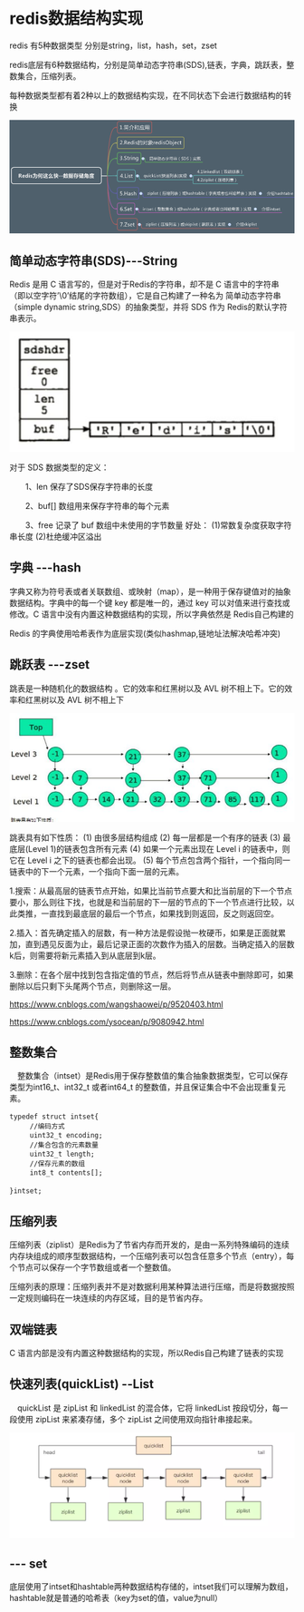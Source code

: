 # redis数据结构实现

redis 有5种数据类型 分别是string，list，hash，set，zset

redis底层有6种数据结构，分别是简单动态字符串(SDS),链表，字典，跳跃表，整数集合，压缩列表。

每种数据类型都有着2种以上的数据结构实现，在不同状态下会进行数据结构的转换

![image](https://github.com/williamzhang11/fastMiddleware/blob/master/src/main/java/com/xiu/fastmiddleware/image/redis.JPG)
## 简单动态字符串(SDS)---String

Redis 是用 C 语言写的，但是对于Redis的字符串，却不是 C 语言中的字符串（即以空字符’\0’结尾的字符数组），它是自己构建了一种名为 简单动态字符串（simple dynamic string,SDS）的抽象类型，并将 SDS 作为 Redis的默认字符串表示。

![image](https://github.com/williamzhang11/fastMiddleware/blob/master/src/main/java/com/xiu/fastmiddleware/image/sds.JPG)

对于 SDS 数据类型的定义：

　　1、len 保存了SDS保存字符串的长度

　　2、buf[] 数组用来保存字符串的每个元素

　　3、free 记录了 buf 数组中未使用的字节数量
好处：
	(1)常数复杂度获取字符串长度
	(2)杜绝缓冲区溢出



## 字典  ---hash

字典又称为符号表或者关联数组、或映射（map），是一种用于保存键值对的抽象数据结构。字典中的每一个键 key 都是唯一的，通过 key 可以对值来进行查找或修改。C 语言中没有内置这种数据结构的实现，所以字典依然是 Redis自己构建的

Redis 的字典使用哈希表作为底层实现(类似hashmap,链地址法解决哈希冲突)

## 跳跃表 ---zset

跳表是一种随机化的数据结构	。它的效率和红黑树以及 AVL 树不相上下。它的效率和红黑树以及 AVL 树不相上下

![image](https://github.com/williamzhang11/fastMiddleware/blob/master/src/main/java/com/xiu/fastmiddleware/image/skiplist.JPG)

跳表具有如下性质： 
(1) 由很多层结构组成 
(2) 每一层都是一个有序的链表 
(3) 最底层(Level 1)的链表包含所有元素 
(4) 如果一个元素出现在 Level i 的链表中，则它在 Level i 之下的链表也都会出现。 
(5) 每个节点包含两个指针，一个指向同一链表中的下一个元素，一个指向下面一层的元素。

1.搜索：从最高层的链表节点开始，如果比当前节点要大和比当前层的下一个节点要小，那么则往下找，也就是和当前层的下一层的节点的下一个节点进行比较，以此类推，一直找到最底层的最后一个节点，如果找到则返回，反之则返回空。

2.插入：首先确定插入的层数，有一种方法是假设抛一枚硬币，如果是正面就累加，直到遇见反面为止，最后记录正面的次数作为插入的层数。当确定插入的层数k后，则需要将新元素插入到从底层到k层。

3.删除：在各个层中找到包含指定值的节点，然后将节点从链表中删除即可，如果删除以后只剩下头尾两个节点，则删除这一层。

https://www.cnblogs.com/wangshaowei/p/9520403.html

https://www.cnblogs.com/ysocean/p/9080942.html


## 整数集合

　整数集合（intset）是Redis用于保存整数值的集合抽象数据类型，它可以保存类型为int16_t、int32_t 或者int64_t 的整数值，并且保证集合中不会出现重复元素。

```
typedef struct intset{
     //编码方式
     uint32_t encoding;
     //集合包含的元素数量
     uint32_t length;
     //保存元素的数组
     int8_t contents[];
 
}intset;

```

## 压缩列表

压缩列表（ziplist）是Redis为了节省内存而开发的，是由一系列特殊编码的连续内存块组成的顺序型数据结构，一个压缩列表可以包含任意多个节点（entry），每个节点可以保存一个字节数组或者一个整数值。

压缩列表的原理：压缩列表并不是对数据利用某种算法进行压缩，而是将数据按照一定规则编码在一块连续的内存区域，目的是节省内存。

## 双端链表

C 语言内部是没有内置这种数据结构的实现，所以Redis自己构建了链表的实现


## 快速列表(quickList)  --List

　quickList 是 zipList 和 linkedList 的混合体，它将 linkedList 按段切分，每一段使用 zipList 来紧凑存储，多个 zipList 之间使用双向指针串接起来。

![image](https://github.com/williamzhang11/fastMiddleware/blob/master/src/main/java/com/xiu/fastmiddleware/image/quicklist.png)

## --- set 

底层使用了intset和hashtable两种数据结构存储的，intset我们可以理解为数组，hashtable就是普通的哈希表（key为set的值，value为null）





